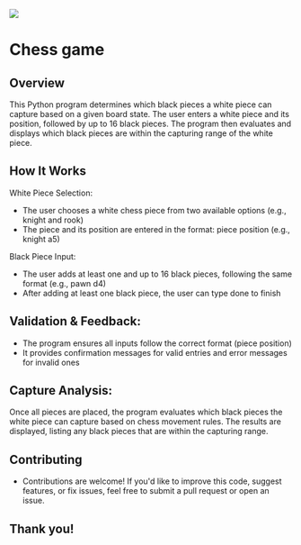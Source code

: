 ![](https://external-preview.redd.it/WdAc0sOzC4bkaejed4ofUnfYaBPhh_xv-EjRMY-dff4.jpg?auto=webp&s=0c46855de8d06d675848ef3043177f5dd00c8f85)

# Chess game

## Overview

This Python program determines which black pieces a white piece can capture based on a given board state. The user enters a white piece and its position, followed by up to 16 black pieces. The program then evaluates and displays which black pieces are within the capturing range of the white piece.

## How It Works

White Piece Selection:
- The user chooses a white chess piece from two available options (e.g., knight and rook)
- The piece and its position are entered in the format: piece position (e.g., knight a5)
  
Black Piece Input:
- The user adds at least one and up to 16 black pieces, following the same format (e.g., pawn d4)
- After adding at least one black piece, the user can type done to finish

## Validation & Feedback:
- The program ensures all inputs follow the correct format (piece position)
- It provides confirmation messages for valid entries and error messages for invalid ones

## Capture Analysis:

Once all pieces are placed, the program evaluates which black pieces the white piece can capture based on chess movement rules. The results are displayed, listing any black pieces that are within the capturing range.

## Contributing

- Contributions are welcome! If you'd like to improve this code, suggest features, or fix issues, feel free to submit a pull request or open an issue.

## Thank you!
